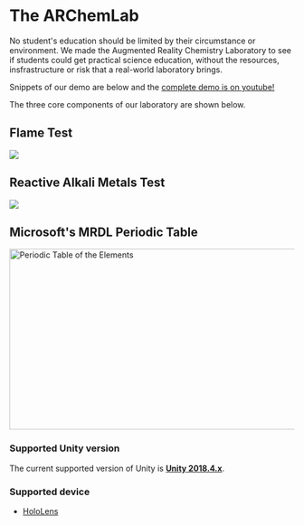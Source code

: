 # The ARChemLab
No student's education should be limited by their circumstance or environment.
We made the Augmented Reality Chemistry Laboratory to see if students could get practical science education, without the resources, insfrastructure or risk that a real-world laboratory brings.

Snippets of our demo are below and the [complete demo is on youtube!](http://www.youtube.com/watch?v=VeYEj6O6RxI "ARChemLab")

The three core components of our laboratory are shown below.

## Flame Test
![](Gifs/FlameTestBarium.gif)

## Reactive Alkali Metals Test
![](Gifs/ReactiveAlkMetalsSodium.gif)

## Microsoft's MRDL Periodic Table
<img src="https://github.com/Microsoft/MRDesignLabs_Unity_PeriodicTable/blob/master/External/ReadMeImages/PeriodicTable_Hero.jpg" alt="Periodic Table of the Elements" width="640" height="320">

### Supported Unity version
The current supported version of Unity is [**Unity 2018.4.x**](https://unity3d.com/unity/qa/lts-releases?version=2018.4). 

### Supported device
- [HoloLens](https://www.hololens.com)
